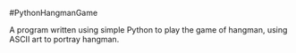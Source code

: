 #PythonHangmanGame

A program written using simple Python to play the game of hangman, using ASCII art to portray hangman.